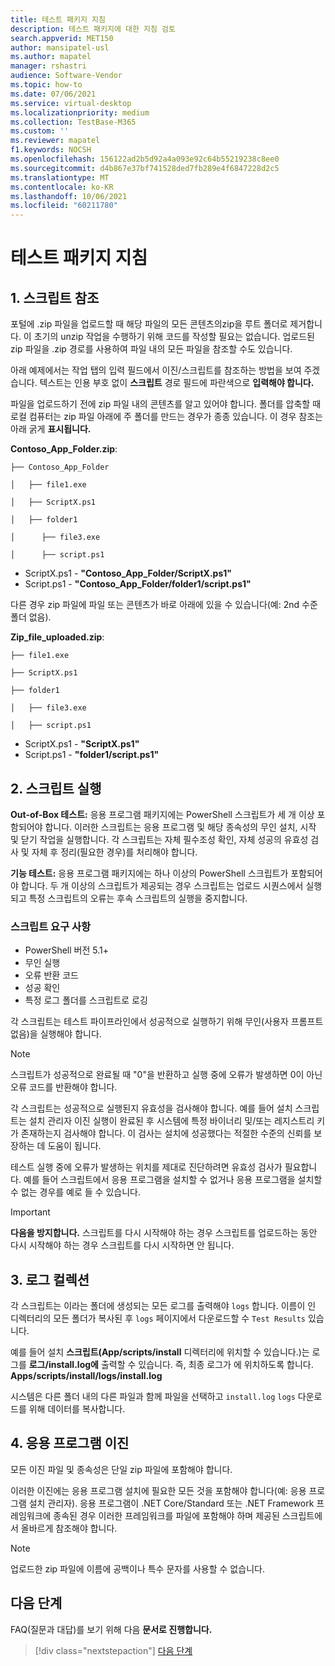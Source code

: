 ```yaml
---
title: 테스트 패키지 지침
description: 테스트 패키지에 대한 지침 검토
search.appverid: MET150
author: mansipatel-usl
ms.author: mapatel
manager: rshastri
audience: Software-Vendor
ms.topic: how-to
ms.date: 07/06/2021
ms.service: virtual-desktop
ms.localizationpriority: medium
ms.collection: TestBase-M365
ms.custom: ''
ms.reviewer: mapatel
f1.keywords: NOCSH
ms.openlocfilehash: 156122ad2b5d92a4a093e92c64b55219238c8ee0
ms.sourcegitcommit: d4b867e37bf741528ded7fb289e4f6847228d2c5
ms.translationtype: MT
ms.contentlocale: ko-KR
ms.lasthandoff: 10/06/2021
ms.locfileid: "60211780"
---
```

# <a name="test-package-guidelines"></a>테스트 패키지 지침

## <a name="1-script-referencing"></a>1. 스크립트 참조

포털에 .zip 파일을 업로드할 때 해당 파일의 모든 콘텐츠의zip을 루트 폴더로 제거합니다. 이 초기의 unzip 작업을 수행하기 위해 코드를 작성할 필요는 없습니다. 업로드된 zip 파일을 .zip 경로를 사용하여 파일 내의 모든 파일을 참조할 수도 있습니다.

아래 예제에서는 작업 탭의 입력 필드에서 이진/스크립트를 참조하는 방법을 보여 주겠습니다. 텍스트는 인용 부호 없이 **스크립트** 경로 필드에 파란색으로 **입력해야 합니다.**

파일을 업로드하기 전에 zip 파일 내의 콘텐츠를 알고 있어야 합니다. 폴더를 압축할 때 로컬 컴퓨터는 zip 파일 아래에 주 폴더를 만드는 경우가 종종 있습니다. 이 경우 참조는 아래 굵게 **표시됩니다.**

**Contoso_App_Folder.zip**:

```console
├── Contoso_App_Folder

│   ├── file1.exe

│   ├── ScriptX.ps1

│   ├── folder1

│      ├── file3.exe

│      ├── script.ps1
```

- ScriptX.ps1 - **"Contoso_App_Folder/ScriptX.ps1"**
- Script.ps1 - **"Contoso_App_Folder/folder1/script.ps1"**

다른 경우 zip 파일에 파일 또는 콘텐츠가 바로 아래에 있을 수 있습니다(예: 2nd 수준 폴더 없음).

**Zip_file_uploaded.zip**:

```console
├── file1.exe

├── ScriptX.ps1

├── folder1

│   ├── file3.exe

│   ├── script.ps1
```

- ScriptX.ps1 - **"ScriptX.ps1"**
- Script.ps1 - **"folder1/script.ps1"**

## <a name="2-script-execution"></a>2. 스크립트 실행

**Out-of-Box 테스트:** 응용 프로그램 패키지에는 PowerShell 스크립트가 세 개 이상 포함되어야 합니다. 이러한 스크립트는 응용 프로그램 및 해당 종속성의 무인 설치, 시작 및 닫기 작업을 실행합니다. 각 스크립트는 자체 필수조성 확인, 자체 성공의 유효성 검사 및 자체 후 정리(필요한 경우)를 처리해야 합니다.

**기능 테스트:** 응용 프로그램 패키지에는 하나 이상의 PowerShell 스크립트가 포함되어야 합니다. 두 개 이상의 스크립트가 제공되는 경우 스크립트는 업로드 시퀀스에서 실행되고 특정 스크립트의 오류는 후속 스크립트의 실행을 중지합니다.

### <a name="script-requirements"></a>스크립트 요구 사항

- PowerShell 버전 5.1+
- 무인 실행
- 오류 반환 코드
- 성공 확인
- 특정 로그 폴더를 스크립트로 로깅

각 스크립트는 테스트 파이프라인에서 성공적으로 실행하기 위해 무인(사용자 프롬프트 없음)을 실행해야 합니다.

> [!NOTE]
> 스크립트가 성공적으로 완료될 때 "0"을 반환하고 실행 중에 오류가 발생하면 0이 아닌 오류 코드를 반환해야 합니다.

각 스크립트는 성공적으로 실행된지 유효성을 검사해야 합니다. 예를 들어 설치 스크립트는 설치 관리자 이진 실행이 완료된 후 시스템에 특정 바이너리 및/또는 레지스트리 키가 존재하는지 검사해야 합니다. 이 검사는 설치에 성공했다는 적절한 수준의 신뢰를 보장하는 데 도움이 됩니다.

테스트 실행 중에 오류가 발생하는 위치를 제대로 진단하려면 유효성 검사가 필요합니다. 예를 들어 스크립트에서 응용 프로그램을 설치할 수 없거나 응용 프로그램을 설치할 수 없는 경우를 예로 들 수 있습니다.

> [!IMPORTANT]
> **다음을 방지합니다.** 스크립트를 다시 시작해야 하는 경우 스크립트를 업로드하는 동안 다시 시작해야 하는 경우 스크립트를 다시 시작하면 안 됩니다.

## <a name="3-log-collection"></a>3. 로그 컬렉션

각 스크립트는 이라는 폴더에 생성되는 모든 로그를 출력해야 `logs` 합니다. 이름이 인 디렉터리의 모든 폴더가 복사된 후 `logs` 페이지에서 다운로드할 수 `Test Results` 있습니다.

예를 들어 설치 **스크립트(App/scripts/install** 디렉터리에 위치할 수 있습니다.)는 로그를 **로그/install.log에** 출력할 수 있습니다. 즉, 최종 로그가 에 위치하도록 합니다. **Apps/scripts/install/logs/install.log**

시스템은 다른 폴더 내의 다른 파일과 함께 파일을 선택하고 `install.log` `logs` 다운로드를 위해 데이터를 복사합니다.

## <a name="4-application-binaries"></a>4. 응용 프로그램 이진

모든 이진 파일 및 종속성은 단일 zip 파일에 포함해야 합니다.

이러한 이진에는 응용 프로그램 설치에 필요한 모든 것을 포함해야 합니다(예: 응용 프로그램 설치 관리자). 응용 프로그램이 .NET Core/Standard 또는 .NET Framework 프레임워크에 종속된 경우 이러한 프레임워크를 파일에 포함해야 하며 제공된 스크립트에서 올바르게 참조해야 합니다.

> [!NOTE]
> 업로드한 zip 파일에 이름에 공백이나 특수 문자를 사용할 수 없습니다.

## <a name="next-steps"></a>다음 단계

FAQ(질문과 대답)를 보기 위해 다음 **문서로 진행합니다.**
> [!div class="nextstepaction"]
> [다음 단계](faq.md)
